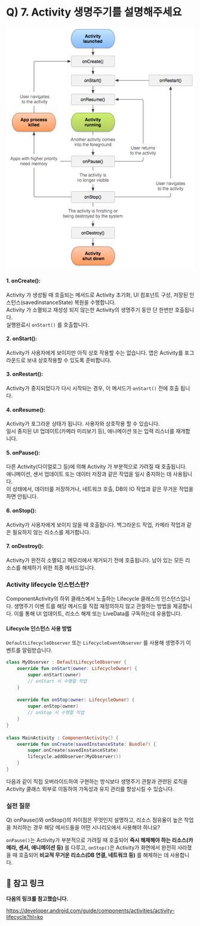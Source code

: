 # Q) 7. Activity 생명주기를 설명해주세요

![activity-lifecycle](assets/activity-lifecycle.png)

#### 1. onCreate():<br/>
Activity 가 생성될 때 호출되는 메서드로 Activity 초기화, UI 컴포넌트 구성, 저장된 인스턴스(savedInstanceState) 복원을 수행합니다.<br/> 
Activity 가 소멸되고 재성성 되지 않는한 Activity의 생명주기 동안 단 한번만 호출됩니다.<br/>
실행완료시 `onStart()` 를 호출합니다.
#### 2. onStart():<br/>
Activity가 사용자에게 보이지만 아직 상호 작용할 수는 없습니다.
앱은 Activity를 포그라운드로 보내 상호작용할 수 있도록 준비합니다.
#### 3. onRestart():<br/>
Activity가 중지되었다가 다시 시작되는 경우, 이 메서드가 `onStart()` 전에 호출 됩니다.
#### 4. onResume():<br/>
Activity가 포그라운 상태가 됩니다. 사용자와 상호작용 할 수 있습니다.<br/>
일시 중지된 UI 업데이트(카메라 미리보기 등), 애니메이션 또는 입력 리스너를 재개합니다.
#### 5. onPause():<br/>
다른 Activity(다이얼로그 등)에 의해 Activity 가 부분적으로 가려질 때 호출됩니다.<br/>
애니메이션, 센서 업데이트 또는 데이터 저장과 같은 작업을 일시 중지하는 데 사용됩니다.<br/>
이 상태에서, 데이터를 저장하거나, 네트워크 호출, DB의 IO 작업과 같은 무거운 작업을 하면 안됩니다.
#### 6. onStop():<br/>
Activity가 사용자에게 보이지 않을 때 호출됩니다. 백그라운드 작업, 카메라 작업과 같은 필요하지 않는 리소스를 제거합니다.
#### 7. onDestroy():<br/>
Activity가 완전히 소멸되고 메모리에서 제거되기 전에 호출됩니다. 남아 있는 모든 리소스를 해제하기 위한 최종
메서드입니다.

### Activity lifecycle 인스턴스란?
ComponentActivity의 하위 클래스에서 노출하는 Lifecycle 클래스의 인스턴스입니다.
생명주기 이벤 트를 해당 메서드를 직접 재정의하지 않고 관찰하는 방법을 제공합니다.
이를 통해 UI 업데이트, 리소스 해제 또는 LiveData를 구독하는데 유용합니다.

#### Lifecycle 인스턴스 사용 방법
`DefaultLifecycleObserver` 또는 `LifecycleEventObserver` 를 사용해 생명주기 이벤트를 알림받습니다.
```kotlin
class MyObserver : DefaultLifecycleObserver {
    override fun onStart(owner: LifecycleOwner) {
        super.onStart(owner)
        // onStart 시 수행할 작업 
    }

    override fun onStop(owner: LifecycleOwner) {
        super.onStop(owner)
        // onStop 시 수행할 작업
    }
}

class MainActivity : ComponentActivity() { 
    override fun onCreate(savedInstanceState: Bundle?) {
        super.onCreate(savedInstanceState)
        lifecycle.addObserver(MyObserver())     
    }
}
```
다음과 같이 직접 오버라이드하여 구현하는 방식보다 생명주기 관찰과 관련된 로직을 Activity 클래스
외부로 이동하여 가독성과 유지 관리를 향상시킬 수 있습니다.

### 실전 질문
Q) onPause()와 onStop()의 차이점은 무엇인지 설명하고, 리소스 점유율이
높은 작업을 처리하는 경우 해당 메서드들을 어떤 시나리오에서 사용해야 하나요?

`onPause()`는 Activity가 부분적으로 가려질 때 호출되어 **즉시 해제해야 하는 리소스(카메라, 센서, 애니메이션 등)** 를 다루고,
`onStop()`은 Activity가 화면에서 완전히 사라졌을 때 호출되어 **비교적 무거운 리소스(DB 연결, 네트워크 등)** 를 해제하는 데 사용합니다.

## 📕 참고 링크
**다음의 링크를 참고했습니다.**

https://developer.android.com/guide/components/activities/activity-lifecycle?hl=ko